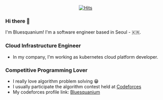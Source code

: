 <div align=center>
	
  [![Hits](https://hits.seeyoufarm.com/api/count/incr/badge.svg?url=https%3A%2F%2Fgithub.com%2Fbluesquanium)](https://hits.seeyoufarm.com) 
	
</div>

### Hi there 👋

I'm Bluesquanium! I'm a software engineer based in Seoul - :kr:.

### Cloud Infrastructure Engineer
- In my company, I'm working as kubernetes cloud platform developer.

### Competitive Programming Lover
- I really love algorithm problem solving :grin:
- I usually participate the algorithm contest held at [Codeforces](https://codeforces.com/, "codeforces link")
- My codeforces profile link: [Bluesquanium](https://codeforces.com/profile/bluesquanium, "my codeforces profile link")


<!--
**bluesquanium/bluesquanium** is a ✨ _special_ ✨ repository because its `README.md` (this file) appears on your GitHub profile.

Here are some ideas to get you started:

- 🔭 I’m currently working on ...
- 🌱 I’m currently learning ...
- 👯 I’m looking to collaborate on ...
- 🤔 I’m looking for help with ...
- 💬 Ask me about ...
- 📫 How to reach me: ...
- 😄 Pronouns: ...
- ⚡ Fun fact: ...
-->
